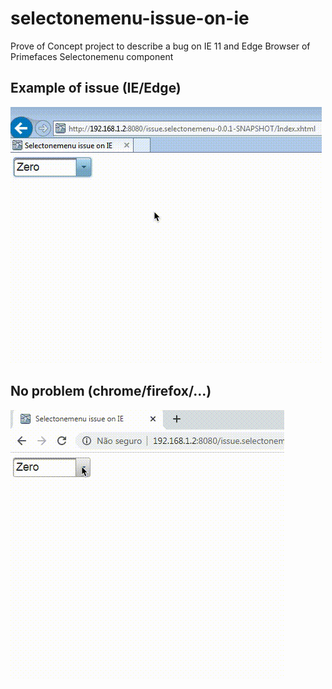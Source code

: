 # selectonemenu-issue-on-ie
Prove of Concept project to describe a bug on IE 11 and Edge Browser of Primefaces Selectonemenu component

## Example of issue (IE/Edge)

![issue example](gifs/selectonemenu_issue.gif)

## No problem (chrome/firefox/...)

![issue example](gifs/selectonemenu_no_issue.gif)
